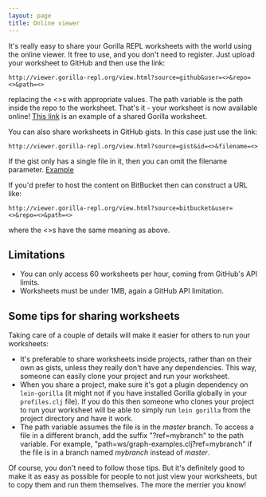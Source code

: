 ```yaml
---
layout: page
title: Online viewer
---
```


It's really easy to share your Gorilla REPL worksheets with the world using the online viewer. It free to use, and you
don't need to register. Just upload your worksheet to GitHub and then use the link:

```
http://viewer.gorilla-repl.org/view.html?source=github&user=<>&repo=<>&path=<>
```

replacing the <>s with appropriate values. The path variable is the path inside the repo to the worksheet.
That's it - your worksheet is now available online!
[This link](http://viewer.gorilla-repl.org/view.html?source=github&user=JonyEpsilon&repo=gorilla-test&path=ws/graph-examples.clj)
is an example of a shared Gorilla worksheet.


You can also share worksheets in GitHub gists. In this case just use the link:

```
http://viewer.gorilla-repl.org/view.html?source=gist&id=<>&filename=<>
```

If the gist only has a single file in it, then you can omit the filename parameter.
[Example](http://viewer.gorilla-repl.org/view.html?source=gist&id=5baef8ac0f42706e4940)

If you'd prefer to host the content on BitBucket then can construct a URL like:

```
http://viewer.gorilla-repl.org/view.html?source=bitbucket&user=<>&repo=<>&path=<>
```

where the <>s have the same meaning as above.


## Limitations

- You can only access 60 worksheets per hour, coming from GitHub's API limits.
- Worksheets must be under 1MB, again a GitHub API limitation.

## Some tips for sharing worksheets

Taking care of a couple of details will make it easier for others to run your worksheets:

- It's preferable to share worksheets inside projects, rather than on their own as gists, unless they really don't have
any dependencies. This way, someone can easily clone your project and run your worksheet.
- When you share a project, make sure it's got a plugin dependency on `lein-gorilla` (it might not if you have installed
Gorilla globally in your `profiles.clj` file). If you do this then someone who clones your project to run your worksheet
will be able to simply run `lein gorilla` from the project directory and have it work.
- The path variable assumes the file is in the *master* branch. To access a file in a different branch, add the suffix "?ref=mybranch" to the path variable. For example, "path=ws/graph-examples.clj?ref=mybranch" if the file is in a branch named  *mybranch* instead of *master*.

Of course, you don't need to follow those tips. But it's definitely good to make it as easy as possible for people to
not just view your worksheets, but to copy them and run them themselves. The more the merrier you know!
